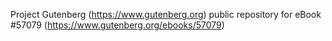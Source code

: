 Project Gutenberg (https://www.gutenberg.org) public repository for
eBook #57079 (https://www.gutenberg.org/ebooks/57079)
